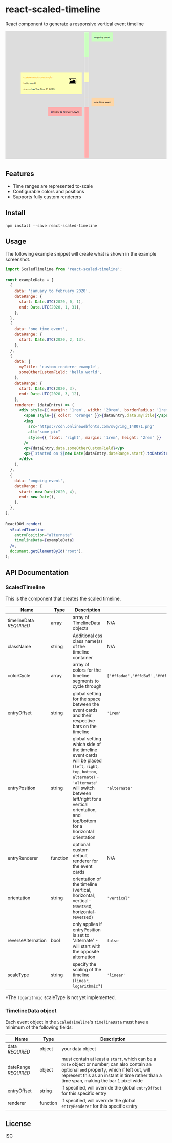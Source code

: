 # react-scaled-timeline
React component to generate a responsive vertical event timeline

![example screenshot](https://raw.githubusercontent.com/jbxchung/react-scaled-timeline/master/example_screenshot.png)


## Features

* Time ranges are represented to-scale
* Configurable colors and positions
* Supports fully custom renderers

## Install

```
npm install --save react-scaled-timeline
```

## Usage

The following example snippet will create what is shown in the example screenshot.

```jsx
import ScaledTimeline from 'react-scaled-timeline';

const exampleData = [
  {
    data: 'january to february 2020',
    dateRange: {
      start: Date.UTC(2020, 0, 1),
      end: Date.UTC(2020, 1, 31),
    },
  },
  {
    data: 'one time event',
    dateRange: {
      start: Date.UTC(2020, 2, 13),
    },
  },
  {
    data: {
      myTitle: 'custom renderer example',
      someOtherCustomField: 'hello world',
    },
    dateRange: {
      start: Date.UTC(2020, 3),
      end: Date.UTC(2020, 3, 12),
    },
    renderer: (dataEntry) => (
      <div style={{ margin: '1rem', width: '20rem', borderRadius: '1rem' }}>
        <span style={{ color: 'orange' }}>{dataEntry.data.myTitle}</span>
        <img
          src="https://cdn.onlinewebfonts.com/svg/img_148071.png"
          alt="some pic"
          style={{ float: 'right', margin: '1rem', height: '2rem' }}
        />
        <p>{dataEntry.data.someOtherCustomField}</p>
        <p>{`started on ${new Date(dataEntry.dateRange.start).toDateString()}`}</p>
      </div>
    ),
  },
  {
    data: 'ongoing event',
    dateRange: {
      start: new Date(2020, 4),
      end: new Date(),
    },
  },
];

ReactDOM.render(
  <ScaledTimeline
    entryPosition="alternate"
    timelineData={exampleData}
  />,
  document.getElementById('root'),
);
```

## API Documentation

### ScaledTimeline

This is the component that creates the scaled timeline.

| Name                    | Type   | Description                                                | Default Value           |
| ----------------------- | ------ | ---------------------------------------------------------- | ----------------------- |
| timelineData *REQUIRED* | array  | array of TimelineData objects                              | N/A                     |
| className               | string | Additional css class name(s) of the timeline container     | N/A                     |
| colorCycle              | array  | array of colors for the timeline segments to cycle through | ```['#ffadad','#ffd6a5','#fdffb6','#caffbf','#9bf6ff','a0c4ff','bdb2ff','ffc6ff','fffffc']``` |
| entryOffset             | string | global setting for the space between the event cards and their respective bars on the timeline | `'1rem'` |
| entryPosition           | string | global setting which side of the timeline event cards will be placed (`left`, `right`, `top`, `bottom`, `alternate`) - `'alternate'` will switch between left/right for a vertical orientation, and top/bottom for a horizontal orientation | `'alternate'` |
| entryRenderer           | function | optional custom default renderer for the event cards | N/A |
| orientation             | string | orientation of the timeline (vertical, horizontal, vertical-reversed, horizontal-reversed) | `'vertical'` |
| reverseAlternation      | bool   | only applies if entryPosition is set to 'alternate' - will start with the opposite alternation | `false` |
| scaleType               | string | specify the scaling of the timeline (`linear`, `logarithmic`*) | `'linear'` |

*The `logarithmic` scaleType is not yet implemented.

### TimelineData object

Each event object in the `ScaledTimeline`'s `timelineData` must have a minimum of the following fields:

| Name         | Type   | Description                              |
| ------------ | ------ | ---------------------------------------- |
| data *REQUIRED*        | object | your data object                         |
| dateRange *REQUIRED*    | object | must contain at least a `start`, which can be a `Date` object or number; can also contain an optional `end` property, which if left out, will represent this as an instant in time rather than a time span, making the bar 1 pixel wide |
| entryOffset | string | if specified, will override the global `entryOffset` for this specific entry |
| renderer    | function | if specified, will override the global `entryRenderer` for this specific entry |

## License
ISC
